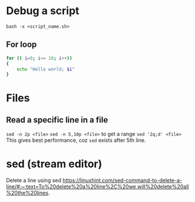 # Debug a script
`bash -x <script_name.sh>`

## For loop
```sh
for (( i=0; i<= 10; i++))
{
    echo "Hello world; $i"
}
```

# Files
## Read a specific line in a file
`sed -n 2p <file>`
`sed -n 5,10p <file>` to get a range
`sed '2q;d' <file>` This gives best performance, coz `sed` exists after 5th line.

# sed (stream editor)
Delete a line using sed
https://linuxhint.com/sed-command-to-delete-a-line/#:~:text=To%20delete%20a%20line%2C%20we,will%20delete%20all%20the%20lines.
